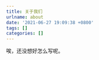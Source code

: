```yaml
---
title: 关于我们
urlname: about
date: '2021-06-27 19:09:38 +0800'
tags: []
categories: []
---
```


唉，还没想好怎么写呢。
